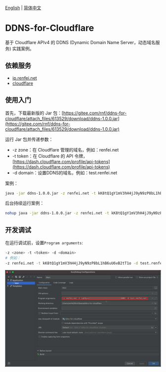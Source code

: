 [English](README.md) | [简体中文](README_ZH.md)
# DDNS-for-Cloudflare
基于 Cloudflare APIv4 的 DDNS (Dynamic Domain Name Server，动态域名服务) 实践案例。

## 依赖服务
- [ip.renfei.net](https://ip.renfei.net)
- [cloudflare](https://gitee.com/rnf/cloudflare)

## 使用入门
首先，下载最新版的 Jar 包：[https://gitee.com/rnf/ddns-for-cloudflare/attach_files/613529/download/ddns-1.0.0.jar](https://gitee.com/rnf/ddns-for-cloudflare/attach_files/613529/download/ddns-1.0.0.jar)

运行 Jar 包并传递参数：

- -z zone：在 Cloudflare 管理的域名，例如：renfei.net
- -t token：在 Cloudflare 的 API 令牌，[https://dash.cloudflare.com/profile/api-tokens](https://dash.cloudflare.com/profile/api-tokens)
- -d domain：设置DDNS的域名，例如：test.renfei.net

案例：
```bash
java -jar ddns-1.0.0.jar -z renfei.net -t kK8tQ1gY1mV3hH4jJ9yN9zP8bL1hB6uU6vB2tT1o -d test.renfei.net
```
后台持续运行案例：
```bash
nohup java -jar ddns-1.0.0.jar -z renfei.net -t kK8tQ1gY1mV3hH4jJ9yN9zP8bL1hB6uU6vB2tT1o -d test.renfei.net >ddns.log 2>&1 &
```

## 开发调试
在运行调试前，设置```Program arguments```:
```bash
-z <zone> -t <token> -d <domain>
# 例如：
-z renfei.net -t kK8tQ1gY1mV3hH4jJ9yN9zP8bL1hB6uU6vB2tT1o -d test.renfei.net
```
![调试设置](document/image/debug_setting.png)